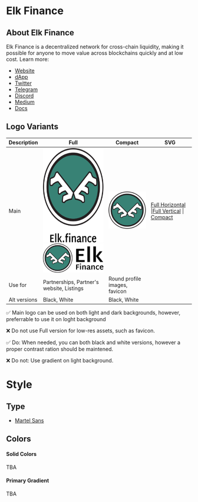 # Elk Finance

## About Elk Finance

Elk Finance is a decentralized network for cross-chain liquidity, making it possible for anyone to move value across blockchains quickly and at low cost. Learn more:

* [Website](https://elk.finance/)
* [dApp](https://app.elk.finance)
* [Twitter](https://twitter.com/elk_finance)
* [Telegram](https://t.me/joinchat/FxWa-q6m3dQ1YzM0)
* [Discord](https://discord.gg/GhfCMsUvej)
* [Medium](https://elk-finance.medium.com/)
* [Docs](https://docs.elk.finance/)


## Logo Variants

|Description|Full|Compact|SVG|
|---|---|---|---|
|Main|<img src="Logo/elk-logo-full-v1.png" height=256 />  <img src="Logo/elk-logo-full-v2.png" width=256 />|<img src="Logo/elk-logo-compact.png" width=256 />|[Full Horizontal](Logo/SVG/elk-logo-full-v1.svg) \|[Full Vertical](Logo/SVG/elk-logo-full-v2.svg) \| [Compact](Logo/SVG/elk-logo-compact.svg)|
|Use for|Partnerships, Partner's website, Listings|Round profile images, favicon|
|Alt versions|Black, White|Black, White|

✅ Main logo can be used on both light and dark backgrounds, however, preferrable to use it on loght background

❌ Do not use Full version for low-res assets, such as favicon.

✅ Do: When needed, you can both black and white versions, however a proper contrast ration should be maintened.

❌ Do not: Use gradient on light background.


# Style

## Type

* [Martel Sans](https://fonts.google.com/specimen/Martel+Sans)

## Colors

#### Solid Colors

TBA

#### Primary Gradient

TBA
